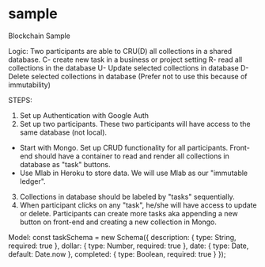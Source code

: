 # sample

Blockchain Sample

Logic: 
Two participants are able to CRU(D) all collections in a shared database. 
C- create new task in a business or project setting
R- read all collections in the database
U- Update selected collections in database
D- Delete selected collections in database (Prefer not to use this because of immutability)

STEPS:
1. Set up Authentication with Google Auth
2. Set up two participants. These two participants will have access to the same database (not local).
  - Start with Mongo. Set up CRUD functionality for all participants. Front-end should have a container to read
    and render all collections in database as "task" buttons.
  - Use Mlab in Heroku to store data. We will use Mlab as our "immutable ledger". 
3. Collections in database should be labeled by "tasks" sequentially.
4. When participant clicks on any "task", he/she will have access to update or delete. Participants can create more
  tasks aka appending a new button on front-end and creating a new collection in Mongo.

Model:
  const taskSchema = new Schema({
    description: { type: String, required: true },
    dollar: { type: Number, required: true },
    date: { type: Date, default: Date.now },
    completed: { type: Boolean, required: true }
});
  





